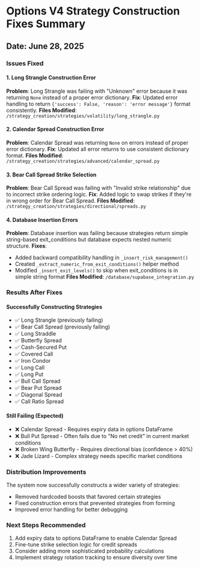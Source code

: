 # Options V4 Strategy Construction Fixes Summary

## Date: June 28, 2025

### Issues Fixed

#### 1. Long Strangle Construction Error
**Problem**: Long Strangle was failing with "Unknown" error because it was returning `None` instead of a proper error dictionary.
**Fix**: Updated error handling to return `{'success': False, 'reason': 'error message'}` format consistently.
**Files Modified**: `/strategy_creation/strategies/volatility/long_strangle.py`

#### 2. Calendar Spread Construction Error  
**Problem**: Calendar Spread was returning `None` on errors instead of proper error dictionary.
**Fix**: Updated all error returns to use consistent dictionary format.
**Files Modified**: `/strategy_creation/strategies/advanced/calendar_spread.py`

#### 3. Bear Call Spread Strike Selection
**Problem**: Bear Call Spread was failing with "Invalid strike relationship" due to incorrect strike ordering logic.
**Fix**: Added logic to swap strikes if they're in wrong order for Bear Call Spread.
**Files Modified**: `/strategy_creation/strategies/directional/spreads.py`

#### 4. Database Insertion Errors
**Problem**: Database insertion was failing because strategies return simple string-based exit_conditions but database expects nested numeric structure.
**Fixes**:
- Added backward compatibility handling in `_insert_risk_management()`
- Created `_extract_numeric_from_exit_conditions()` helper method
- Modified `_insert_exit_levels()` to skip when exit_conditions is in simple string format
**Files Modified**: `/database/supabase_integration.py`

### Results After Fixes

#### Successfully Constructing Strategies
- ✅ Long Strangle (previously failing)
- ✅ Bear Call Spread (previously failing)
- ✅ Long Straddle
- ✅ Butterfly Spread
- ✅ Cash-Secured Put
- ✅ Covered Call
- ✅ Iron Condor
- ✅ Long Call
- ✅ Long Put
- ✅ Bull Call Spread
- ✅ Bear Put Spread
- ✅ Diagonal Spread
- ✅ Call Ratio Spread

#### Still Failing (Expected)
- ❌ Calendar Spread - Requires expiry data in options DataFrame
- ❌ Bull Put Spread - Often fails due to "No net credit" in current market conditions
- ❌ Broken Wing Butterfly - Requires directional bias (confidence > 40%)
- ❌ Jade Lizard - Complex strategy needs specific market conditions

### Distribution Improvements
The system now successfully constructs a wider variety of strategies:
- Removed hardcoded boosts that favored certain strategies
- Fixed construction errors that prevented strategies from forming
- Improved error handling for better debugging

### Next Steps Recommended
1. Add expiry data to options DataFrame to enable Calendar Spread
2. Fine-tune strike selection logic for credit spreads
3. Consider adding more sophisticated probability calculations
4. Implement strategy rotation tracking to ensure diversity over time